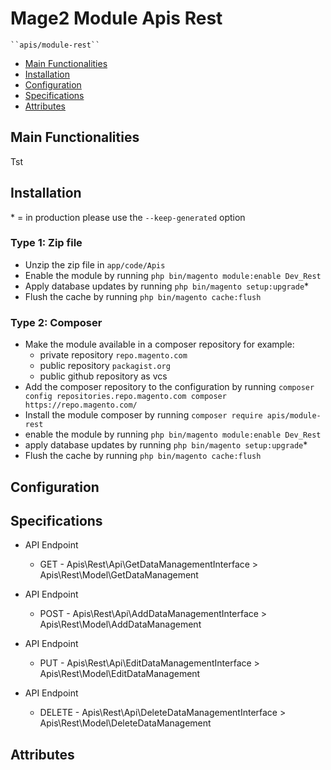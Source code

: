 # Mage2 Module Apis Rest

    ``apis/module-rest``

 - [Main Functionalities](#markdown-header-main-functionalities)
 - [Installation](#markdown-header-installation)
 - [Configuration](#markdown-header-configuration)
 - [Specifications](#markdown-header-specifications)
 - [Attributes](#markdown-header-attributes)


## Main Functionalities
Tst

## Installation
\* = in production please use the `--keep-generated` option

### Type 1: Zip file

 - Unzip the zip file in `app/code/Apis`
 - Enable the module by running `php bin/magento module:enable Dev_Rest`
 - Apply database updates by running `php bin/magento setup:upgrade`\*
 - Flush the cache by running `php bin/magento cache:flush`

### Type 2: Composer

 - Make the module available in a composer repository for example:
    - private repository `repo.magento.com`
    - public repository `packagist.org`
    - public github repository as vcs
 - Add the composer repository to the configuration by running `composer config repositories.repo.magento.com composer https://repo.magento.com/`
 - Install the module composer by running `composer require apis/module-rest`
 - enable the module by running `php bin/magento module:enable Dev_Rest`
 - apply database updates by running `php bin/magento setup:upgrade`\*
 - Flush the cache by running `php bin/magento cache:flush`


## Configuration




## Specifications

 - API Endpoint
	- GET - Apis\Rest\Api\GetDataManagementInterface > Apis\Rest\Model\GetDataManagement

 - API Endpoint
	- POST - Apis\Rest\Api\AddDataManagementInterface > Apis\Rest\Model\AddDataManagement

 - API Endpoint
	- PUT - Apis\Rest\Api\EditDataManagementInterface > Apis\Rest\Model\EditDataManagement

 - API Endpoint
	- DELETE - Apis\Rest\Api\DeleteDataManagementInterface > Apis\Rest\Model\DeleteDataManagement


## Attributes



